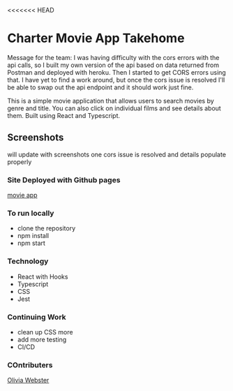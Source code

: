 <<<<<<< HEAD
# Charter Movie App Takehome

Message for the team: I was having difficulty with the cors errors with the api calls, so I built my own version of the api based on data returned from Postman and deployed with heroku. Then I started to get CORS errors using that. I have yet to find a work around, but once the cors issue is resolved I'll be able to swap out the api endpoint and it should work just fine.

This is a simple movie application that allows users to search movies by genre and title. You can also click on individual films and see details about them. Built using React and Typescript.

## Screenshots
will update with screenshots one cors issue is resolved and details populate properly

### Site Deployed with Github pages
[movie app](https://livcweb2020.github.io/charter-takehome-movies-project/)

### To run locally
- clone the repository 
- npm install
- npm start

### Technology
- React with Hooks
- Typescript
- CSS
- Jest

### Continuing Work 
- clean up CSS more
- add more testing 
- CI/CD

### COntributers
[Olivia Webster](https://github.com/oliviacweb)




